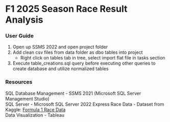 # F1 2025 Season Race Result Analysis

### User Guide
1. Open up SSMS 2022 and open project folder
2. Add clean csv files from data folder as dbo tables into project
   * Right click on tables tab in tree, select import flat file in tasks section
3. Execute table_creations.sql query before executing other queries to create database and utilize normalized tables

### Resources  
SQL Database Management - SSMS 2021 (Microsoft SQL Server Management Studio)  
SQL Server - Microsoft SQL Server 2022 Express
Race Data - Dataset from Kaggle: [Formula 1 Race Data](https://www.kaggle.com/datasets/jtrotman/formula-1-race-data?select=races.csv)  
Data Visualization - Tableau
